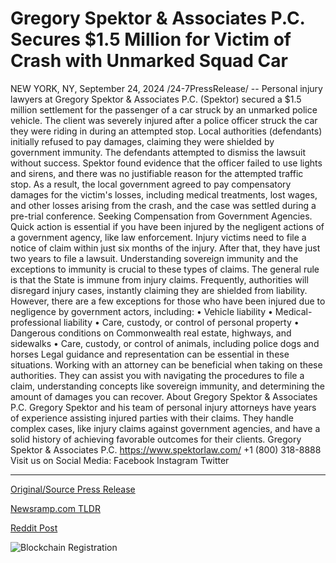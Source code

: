 # Gregory Spektor & Associates P.C. Secures $1.5 Million for Victim of Crash with Unmarked Squad Car

NEW YORK, NY, September 24, 2024 /24-7PressRelease/ -- Personal injury lawyers at Gregory Spektor & Associates P.C. (Spektor) secured a $1.5 million settlement for the passenger of a car struck by an unmarked police vehicle.  The client was severely injured after a police officer struck the car they were riding in during an attempted stop. Local authorities (defendants) initially refused to pay damages, claiming they were shielded by government immunity. The defendants attempted to dismiss the lawsuit without success.  Spektor found evidence that the officer failed to use lights and sirens, and there was no justifiable reason for the attempted traffic stop. As a result, the local government agreed to pay compensatory damages for the victim's losses, including medical treatments, lost wages, and other losses arising from the crash, and the case was settled during a pre-trial conference.   Seeking Compensation from Government Agencies.  Quick action is essential if you have been injured by the negligent actions of a government agency, like law enforcement. Injury victims need to file a notice of claim within just six months of the injury. After that, they have just two years to file a lawsuit.  Understanding sovereign immunity and the exceptions to immunity is crucial to these types of claims. The general rule is that the State is immune from injury claims. Frequently, authorities will disregard injury cases, instantly claiming they are shielded from liability.  However, there are a few exceptions for those who have been injured due to negligence by government actors, including:  •	Vehicle liability  •	Medical-professional liability  •	Care, custody, or control of personal property  •	Dangerous conditions on Commonwealth real estate, highways, and sidewalks •	Care, custody, or control of animals, including police dogs and horses  Legal guidance and representation can be essential in these situations. Working with an attorney can be beneficial when taking on these authorities. They can assist you with navigating the procedures to file a claim, understanding concepts like sovereign immunity, and determining the amount of damages you can recover.   About Gregory Spektor & Associates P.C.  Gregory Spektor and his team of personal injury attorneys have years of experience assisting injured parties with their claims. They handle complex cases, like injury claims against government agencies, and have a solid history of achieving favorable outcomes for their clients.  Gregory Spektor & Associates P.C. https://www.spektorlaw.com/ +1 (800) 318-8888  Visit us on Social Media: Facebook Instagram Twitter 

---

[Original/Source Press Release](https://www.24-7pressrelease.com/press-release/514568/gregory-spektor-associates-pc-secures-15-million-for-victim-of-crash-with-unmarked-squad-car)
                    

[Newsramp.com TLDR](None) 



[Reddit Post](https://www.reddit.com/r/newsramp/comments/1fo6n9l/gregory_spektor_associates_pc_secures_15_million/) 



![Blockchain Registration](https://cdn.newsramp.app/24-7PressRelease/qrcode/249/24/ricefGOK.webp)